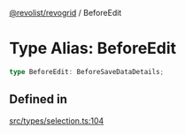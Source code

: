 [@revolist/revogrid](README.md) / BeforeEdit

# Type Alias: BeforeEdit

```ts
type BeforeEdit: BeforeSaveDataDetails;
```

## Defined in

[src/types/selection.ts:104](https://github.com/revolist/revogrid/blob/65763a3c3cbba79c84cbcd4109976d8fec48b078/src/types/selection.ts#L104)
